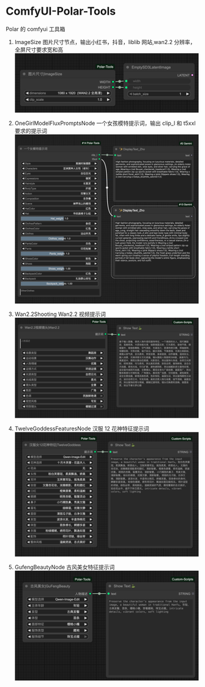 # ComfyUI-Polar-Tools

Polar 的 comfyui 工具箱

1. ImageSize 图片尺寸节点，输出小红书，抖音，liblib 网站,wan2.2 分辨率，全屏尺寸要求宽和高
   ![Comfyui ImageSize Screenshot](screenshot/ImageSize.png)

2. OneGirlModelFluxPromptsNode 一个女孩模特提示词，输出 clip_l 和 t5xxl 要求的提示词
   ![Comfyui OneGirlModelFluxPromptsNode Screenshot](screenshot/OneGirlModelFluxPromptsNode.jpg)

3. Wan2.2Shooting Wan2.2 视频提示词
   ![Comfyui Wan22ShootingNode Screenshot](screenshot/wan22.png)

4. TwelveGoddessFeaturesNode 汉服 12 花神特征提示词
   ![Comfyui TwelveGoddessFeaturesNode Screenshot](screenshot/12goddess.png)

5. GufengBeautyNode 古风美女特征提示词
   ![Comfyui GufengBeautyNode Screenshot](screenshot/gufengbeautyNode.png)
